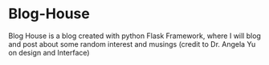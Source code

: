 # Blog-House
Blog House is a blog created with python Flask Framework, where I will blog and post about some random interest and musings (credit to Dr. Angela Yu on design and Interface)
